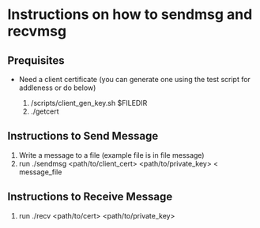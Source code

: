 # Instructions on how to sendmsg and recvmsg

## Prequisites
- Need a client certificate (you can generate one using the test script for addleness or do below)

  1. /scripts/client_gen_key.sh $FILEDIR
  2. ./getcert
  
## Instructions to Send Message 
1. Write a message to a file (example file is in file message)
2. run ./sendmsg <path/to/client_cert> <path/to/private_key> <recipients> < message_file

## Instructions to Receive Message
1. run ./recv <path/to/cert> <path/to/private_key>
